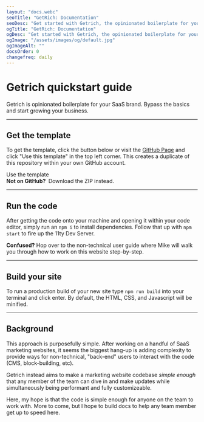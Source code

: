```yaml
---
layout: "docs.webc"
seoTitle: "GetRich: Documentation"
seoDesc: "Get started with Getrich, the opinionated boilerplate for your SaaS brand."
ogTitle: "GetRich: Documentation"
ogDesc: "Get started with Getrich, the opinionated boilerplate for your SaaS brand."
ogImage: "/assets/images/og/default.jpg"
ogImageAlt: ""
docsOrder: 0
changefreq: daily
---
```


# Getrich quickstart guide

<p class="intro">Getrich is opinionated boilerplate for your SaaS brand. Bypass the basics and start growing your business.</p>

---

## Get the template

To get the template, click the button below or visit the [GitHub Page](https://github.com/stillingdesign/getrich) and click "Use this template" in the top left corner. This creates a duplicate of this repository within your own GitHub account.

<div class="flex flex-col justify-start md:flex-row md:items-center gap-16 mt-24">
    <link-btn href="https://github.com/new?template_name=getrich&template_owner=stillingdesign" class="variant-primary size-md" target="_blank">
        Use the template
        <github slot="left" class="-mt-2 mr-4"></github>
    </link-btn>
    <div class="relative w-full flex items-center justify-center py-10 px-16 bg-middleground rounded-6 border border-headline/10 text-14/140">
        <strong>Not on GitHub?&nbsp;</strong> <link-txt class="variant-text" href="https://github.com/stillingdesign/getrich/archive/refs/heads/main.zip" target="_blank">Download the ZIP instead.</link-txt>
    </div>
</div>

---

## Run the code

After getting the code onto your machine and opening it within your code editor, simply run an `npm i` to install dependencies. Follow that up with `npm start` to fire up the <link-txt class="variant-text" href="https://www.11ty.dev/docs/dev-server/" target="_blank">11ty Dev Server.</link-txt>

<md-block>
    <strong>Confused?</strong> Hop over to the <link-txt class="variant-text" href="/docs/user-guide/">non-technical user guide</link-txt> where Mike will walk you through how to work on this website step-by-step.
</md-block>

---

## Build your site

To run a production build of your new site type `npm run build` into your terminal and click enter. By default, the HTML, CSS, and Javascript will be minified.

---

## Background

This approach is purposefully simple. After working on a handful of SaaS marketing websites, it seems the biggest hang-up is adding complexity to provide ways for non-technical, "back-end" users to interact with the code (CMS, block-building, etc).

Getrich instead aims to make a marketing website codebase _simple enough_ that any member of the team can dive in and make updates while simultaneously being performant and fully customizeable.

Here, my hope is that the code is simple enough for anyone on the team to work with. More to come, but I hope to build docs to help any team member get up to speed here.